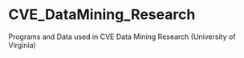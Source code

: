 # CVE_DataMining_Research
Programs and Data used in CVE Data Mining Research (University of Virginia)
